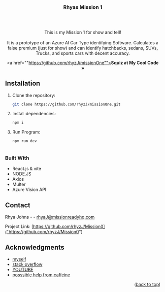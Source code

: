 <br />
<div align="center">
  <a href="https://github.com/rhyzJ/missionOne">
  </a>

<h3 align="center">Rhyas Mission 1</h3><br />

##

  <p align="center">
    This is my Mission 1 for show and tell! <br /><br /> It is a prototype of an Azure AI Car Type identifying Software. Calculates a false premium (just for show) and can identify hatchbacks, sedans, SUVs, Trucks, and sports cars with decent accuracy. 
   
   <a href=""https://github.com/rhyzJ/missionOne""><strong>Squiz at My Cool Code »</strong></a>


  </p>
</div>

## Installation

1. Clone the repository:  
   ```bash
   git clone https://github.com/rhyzJ/missionOne.git

2. Install dependencies:  
   ```bash
   npm i

2. Run Program:  
   ```bash
   npm run dev



### Built With

* React.js & vite
* NODE.JS
* Axios
* Multer
* Azure Vision API




<!-- CONTACT -->
## Contact

Rhya Johns -  - rhyaJ@missionreadyhq.com

Project Link: [https://github.com/rhyzJ/Mission0]("https://github.com/rhyzJ/Mission0")



<!-- ACKNOWLEDGMENTS -->
## Acknowledgments

* [myself]()
* [stack overflow]()
* [YOUTUBE]()
* [posssible help from caffeine]()

<p align="right">(<a href="#readme-top">back to top</a>)</p>
